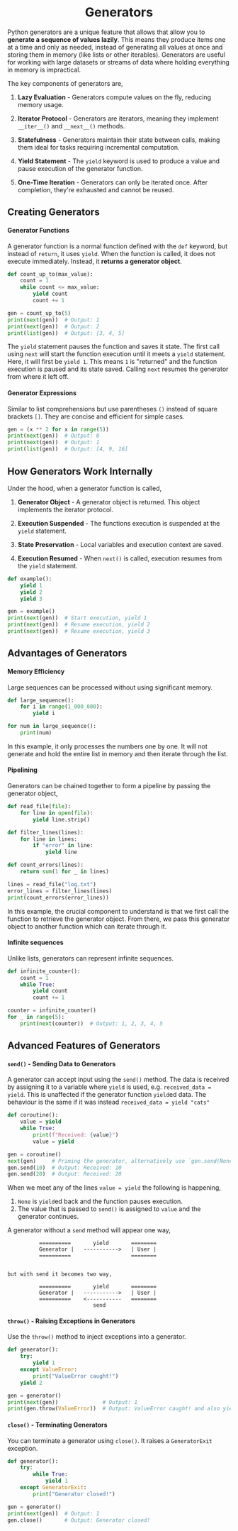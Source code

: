 <div align="center">
    <h1> Generators </h1>
</div>

Python generators are a unique feature that allows that allow you to **generate a sequence of values lazily**. This means they produce items one at a time and only as needed, instead of generating all values at once and storing them in memory (like lists or other iterables). Generators are useful for working with large datasets or streams of data where holding everything in memory is impractical.

The key components of generators are,

1. **Lazy Evaluation** - Generators compute values on the fly, reducing memory usage.

2. **Iterator Protocol** - Generators are iterators, meaning they implement `__iter__()` and `__next__()` methods.

3. **Statefulness** - Generators maintain their state between calls, making them ideal for tasks requiring incremental computation.

4. **Yield Statement** - The `yield` keyword is used to produce a value and pause execution of the generator function.

5. **One-Time Iteration** - Generators can only be iterated once. After completion, they're exhausted and cannot be reused.

## Creating Generators

#### Generator Functions

A generator function is a normal function defined with the `def` keyword, but instead of `return`, it uses `yield`. When the function is called, it does not execute immediately. Instead, it **returns a generator object**.

```python
def count_up_to(max_value):
    count = 1
    while count <= max_value:
        yield count
        count += 1

gen = count_up_to(5)
print(next(gen))  # Output: 1
print(next(gen))  # Output: 2
print(list(gen))  # Output: [3, 4, 5]
```

The `yield` statement pauses the function and saves it state. The first call using `next` will start the function execution until it meets a `yield` statement. Here, it will first be `yield 1`. This means `1` is "returned" and the function execution is paused and its state saved. Calling `next` resumes the generator from where it left off.

#### Generator Expressions

Similar to list comprehensions but use parentheses `()` instead of square brackets `[]`. They are concise and efficient for simple cases.

```Python
gen = (x ** 2 for x in range(5))
print(next(gen))  # Output: 0
print(next(gen))  # Output: 1
print(list(gen))  # Output: [4, 9, 16]
```

## How Generators Work Internally

Under the hood, when a generator function is called,

1. **Generator Object** - A generator object is returned. This object implements the iterator protocol.

2. **Execution Suspended** - The functions execution is suspended at the `yield` statement.

3. **State Preservation** - Local variables and execution context are saved.

4. **Execution Resumed** - When `next()` is called, execution resumes from the `yield` statement.

```python
def example():
    yield 1
    yield 2
    yield 3

gen = example()
print(next(gen))  # Start execution, yield 1
print(next(gen))  # Resume execution, yield 2
print(next(gen))  # Resume execution, yield 3
```

## Advantages of Generators

#### Memory Efficiency

Large sequences can be processed without using significant memory.

```python
def large_sequence():
    for i in range(1_000_000):
        yield i

for num in large_sequence():
    print(num)
```

In this example, it only processes the numbers one by one. It will not generate and hold the entire list in memory and then iterate through the list.

#### Pipelining

Generators can be chained together to form a pipeline by passing the generator object,

```python
def read_file(file):
    for line in open(file):
        yield line.strip()

def filter_lines(lines):
    for line in lines:
        if "error" in line:
            yield line

def count_errors(lines):
    return sum(1 for _ in lines)

lines = read_file("log.txt")
error_lines = filter_lines(lines)
print(count_errors(error_lines))
```

In this example, the crucial component to understand is that we first call the function to retrieve the generator object. From there, we pass this generator object to another function which can iterate through it.

#### Infinite sequences

Unlike lists, generators can represent infinite sequences.

```python
def infinite_counter():
    count = 1
    while True:
        yield count
        count += 1

counter = infinite_counter()
for _ in range(5):
    print(next(counter))  # Output: 1, 2, 3, 4, 5
```

## Advanced Features of Generators

#### `send()` - Sending Data to Generators

A generator can accept input using the `send()` method. The data is received by assigning it to a variable where `yield` is used, e.g. `received_data = yield`. This is unaffected if the generator function `yield`ed data. The behaviour is the same if it was instead `received_data = yield "cats"`

```python
def coroutine():
    value = yield
    while True:
        print(f"Received: {value}")
        value = yield

gen = coroutine()
next(gen)     # Priming the generator, alternatively use `gen.send(None)`
gen.send(10)  # Output: Received: 10
gen.send(20)  # Output: Received: 20
```

When we meet any of the lines `value = yield` the following is happening,

1. `None` is `yield`ed back and the function pauses execution.
2. The value that is passed to `send()` is assigned to `value` and the generator continues.

A generator without a `send` method will appear one way,

```
          ==========       yield       ========
          Generator |   ----------->   | User |
          ==========                   ========
          
          
but with send it becomes two way,

          ==========       yield       ========
          Generator |   ----------->   | User |
          ==========    <-----------   ========
                           send 
```

#### `throw()` - Raising Exceptions in Generators

Use the `throw()` method to inject exceptions into a generator.

```python
def generator():
    try:
        yield 1
    except ValueError:
        print("ValueError caught!")
    yield 2

gen = generator()
print(next(gen))              # Output: 1
print(gen.throw(ValueError))  # Output: ValueError caught! and also yields back the 2
```

#### `close()` - Terminating Generators

You can terminate a generator using `close()`. It raises a `GeneratorExit` exception.

```python
def generator():
    try:
        while True:
            yield 1
    except GeneratorExit:
        print("Generator closed!")

gen = generator()
print(next(gen))  # Output: 1
gen.close()       # Output: Generator closed!
```